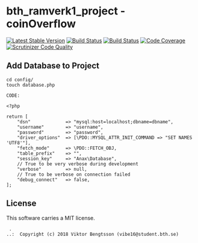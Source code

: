 bth_ramverk1_project - coinOverflow
==================================

[![Latest Stable Version]()]()
[![Build Status]()]()
[![Build Status]()]()
[![Code Coverage]()]()
[![Scrutinizer Code Quality]()]()

## Add Database to Project

```
cd config/
touch database.php

CODE:

<?php

return [
    "dsn"             => "mysql:host=localhost;dbname=dbname",
    "username"        => "username",
    "password"        => "password",
    "driver_options"  => [\PDO::MYSQL_ATTR_INIT_COMMAND => "SET NAMES 'UTF8'"],
    "fetch_mode"      => \PDO::FETCH_OBJ,
    "table_prefix"    => "",
    "session_key"     => "Anax\Database",
    // True to be very verbose during development
    "verbose"         => null,
    // True to be verbose on connection failed
    "debug_connect"   => false,
];
```

## License

This software carries a MIT license.

```
 .  
..:  Copyright (c) 2018 Viktor Bengtsson (vibe16@student.bth.se)
```
